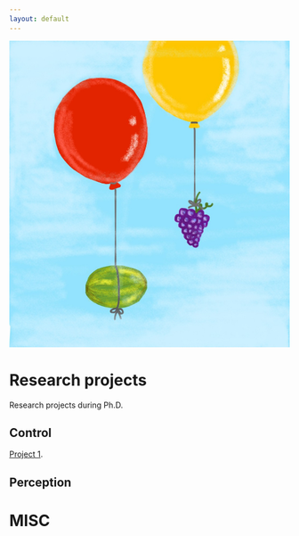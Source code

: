 ```yaml
---
layout: default
---
```


<p align="center">
  <img width="520" height="550" src="./images/grapelon.jpg">
</p>


# Research projects

Research projects during Ph.D.

## Control

[Project 1](./projects/project-1.html).

## Perception

# MISC
